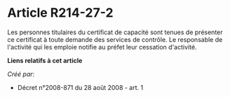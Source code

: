 # Article R214-27-2

Les personnes titulaires du certificat de capacité sont tenues de présenter ce certificat à toute demande des services de
contrôle. Le responsable de l'activité qui les emploie notifie au préfet leur cessation d'activité.

**Liens relatifs à cet article**

_Créé par_:

  - Décret n°2008-871 du 28 août 2008 - art. 1
